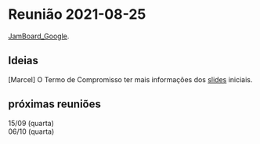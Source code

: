 # Reunião 2021-08-25

[JamBoard_Google](reuniao_2021-08-25.pdf "JamBoard_Google").  

## Ideias

[Marcel] O Termo de Compromisso ter mais informações dos [slides](Material/Slides_01AulaProjeto.pdf "slides") iniciais.  

## próximas reuniões

15/09 (quarta)  
06/10 (quarta)  
